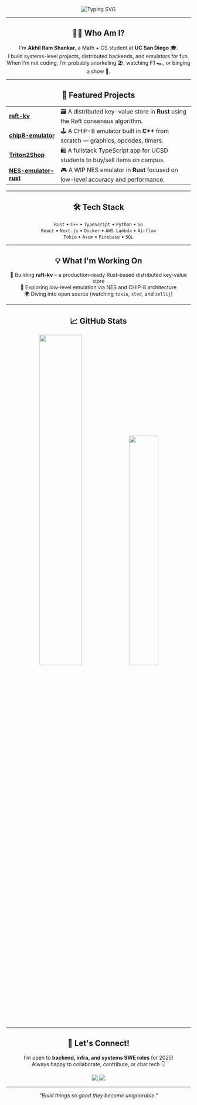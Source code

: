 <div align="center">
  <img src="https://readme-typing-svg.herokuapp.com?font=Jetbrains+Mono&size=35&duration=3000&color=33FF33&center=true&vCenter=true&width=650&lines=Hey...+I'm+Akhil!;Welcome+to+my+GitHub+👋" alt="Typing SVG" />
</div>

---

<div align="center">
  <h2>👨‍💻 Who Am I?</h2>
  <p>
    I'm <strong>Akhil Ram Shankar</strong>, a Math + CS student at <strong>UC San Diego</strong> 🎓.<br>
    I build systems-level projects, distributed backends, and emulators for fun.<br>
    When I’m not coding, I’m probably snorkeling 🏖️, watching F1 🏎️, or binging a show 🍿.
  </p>
</div>

---

<div align="center">
  <h2>🚀 Featured Projects</h2>
</div>

<div align="center">
  <table>
    <tr>
      <td><a href="https://github.com/Akhil-py/raft-kv"><b>raft-kv</b></a></td>
      <td>🗃️ A distributed key-value store in <b>Rust</b> using the Raft consensus algorithm.</td>
    </tr>
    <tr>
      <td><a href="https://github.com/Akhil-py/chip8-emulator"><b>chip8-emulator</b></a></td>
      <td>🕹️ A CHIP-8 emulator built in <b>C++</b> from scratch — graphics, opcodes, timers.</td>
    </tr>
    <tr>
      <td><a href="https://github.com/Akhil-py/Triton2Shop"><b>Triton2Shop</b></a></td>
      <td>🛍️ A fullstack TypeScript app for UCSD students to buy/sell items on campus.</td>
    </tr>
    <tr>
      <td><a href="https://github.com/Akhil-py/NES-emulator-rust"><b>NES-emulator-rust</b></a></td>
      <td>🎮 A WIP NES emulator in <b>Rust</b> focused on low-level accuracy and performance.</td>
    </tr>
  </table>
</div>

---

<div align="center">
  <h2>🛠️ Tech Stack</h2>
  <p>
    <code>Rust</code> • <code>C++</code> • <code>TypeScript</code> • <code>Python</code> • <code>Go</code> <br/>
    <code>React</code> • <code>Next.js</code> • <code>Docker</code> • <code>AWS Lambda</code> • <code>Airflow</code> <br/>
    <code>Tokio</code> • <code>Axum</code> • <code>Firebase</code> • <code>SQL</code>
  </p>
</div>

---

<div align="center">
  <h2>💡 What I'm Working On</h2>
  <p>
    🧠 Building <b>raft-kv</b> – a production-ready Rust-based distributed key-value store <br/>
    🔬 Exploring low-level emulation via NES and CHIP-8 architecture <br/>
    🌍 Diving into open source (watching <code>tokio</code>, <code>sled</code>, and <code>zellij</code>) <br/>
  </p>
</div>

---

<div align="center">
  <h2>📈 GitHub Stats</h2>
</div>

<p align="center">
  <img src="https://github-readme-stats.vercel.app/api?username=Akhil-py&show_icons=true&theme=radical&hide_border=true" width="48%" />
  <img src="https://github-readme-stats.vercel.app/api/top-langs/?username=Akhil-py&layout=compact&theme=radical&hide_border=true&hide=java,GLSL" width="40%" />
</p>

---

<div align="center">
  <h2>🤝 Let's Connect!</h2>
  <p>
    I’m open to <strong>backend, infra, and systems SWE roles</strong> for 2025! <br/>
    Always happy to collaborate, contribute, or chat tech 👇
  </p>
  <a href="https://linkedin.com/in/akhil-ramshankar">
    <img src="https://img.shields.io/badge/LinkedIn-0077B5?style=for-the-badge&logo=linkedin&logoColor=white"/>
  </a>
  <a href="mailto:ramshankar.akhil@gmail.com">
    <img src="https://img.shields.io/badge/Gmail-D14836?style=for-the-badge&logo=gmail&logoColor=white"/>
  </a>
</div>

---

<div align="center">
  <em>"Build things so good they become unignorable."</em>
</div>
